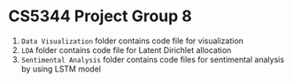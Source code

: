 # CS5344 Project Group 8

1. ```Data Visualization``` folder contains code file for visualization
2. ```LDA``` folder contains code file for Latent Dirichlet allocation
3. ```Sentimental Analysis``` folder contains code files for sentimental analysis by using LSTM model